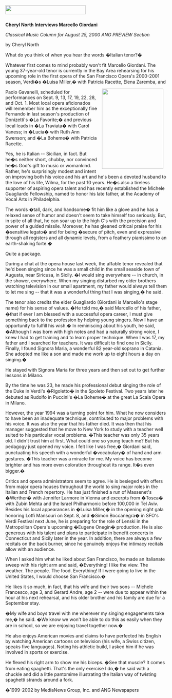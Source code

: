 <!-- MAIN TABLE -->
<tr class="table_main" >
<td class="td_center" valign="top">

<!-- PAGE TITLE -->
<img src="images/title_giordani.gif" width="250" height="28" vspace="10" /><br />

<!-- ARTICLE TITLE -->

<b>Cheryl North Interviews Marcello Giordani</b> 
<p></p>

<!-- NEWSPAPER TITLE AND DATE -->
<i>Classical Music Column for August 25, 2000 ANG PREVIEW Section</i>
<p></p>
by Cheryl North

<p></p>


What do you think of when you hear the words �Italian tenor?�
<p></p>
Whatever first comes to mind probably won't fit Marcello Giordani. The young 37-year-old tenor is currently in the Bay Area rehearsing for his upcoming role in the first opera of the San Francisco Opera's 2000-2001 season, Verdi�s �Luisa Miller,� with Patricia Racette, Elena Zaremba, and 

<img src="images/giordani.jpg" width="191" height="250" vspace="12" hspace="12" align="right" />

Paolo Gavanelli, scheduled for performances on Sept. 9, 13, 17, 19, 22, 28, and Oct. 1.  Most local opera aficionados will remember him as the exceptionally fine Fernando in last season's production of Donizetti's �La Favorite;� and previous local leads in �La Traviata� with Carol Vaness; in �Lucia� with Ruth Ann Swenson; and �La Boheme� with Patricia Racette.
<p></p>
Yes, he is Italian -- Sicilian, in fact. But he�s neither short, chubby, nor convinced he�s God's gift to music or womankind. Rather, he's surprisingly modest and intent on improving both his voice and his art and he's been a devoted husband to the love of his life, Wilma, for the past 10 years. He�s also a tireless supporter of aspiring opera talent and has recently established the Michele Guagliardo Fellowship, named to honor his late father, at the Academy of Vocal Arts in Philadelphia. 
<p></p>
The words �tall, dark, and handsome� fit him like a glove and he has a relaxed sense of humor and doesn't seem to take himself too seriously.  But, in spite of all that, he can soar up to the high C's with the precision and power of a guided missile. Moreover, he has gleaned critical praise for his �sensitive legato� and for being �secure of pitch, even and expressive through all registers and all dynamic levels, from a feathery pianissimo to an earth-shaking forte.�
<p></p>
Quite a package.
<p></p>
During a chat at the opera house last week, the affable tenor revealed that he'd been singing since he was a small child in the small seaside town of Augusta, near Siricusa, in Sicily.  �I would sing everywhere -- in church, in the shower, everywhere. When my singing disturbed my older brothers watching television in our small apartment, my father would always tell them to let me sing -- that it was a wonderful thing that I was singing,� he said.
<p></p>
The tenor also credits the elder Guagliardo (Giordani is Marcello's stage name) for his sense of values.  �He told me,� said Marcello of his father, �that if ever I am blessed with a successful opera career, I must give something back to the profession by helping young singers. Now I have an opportunity to fulfill his wish.�   
In reminiscing about his youth, he said, �Although I was born with high notes and had a naturally strong voice, I knew I had to get training and to learn proper technique. When I was 17, my father and I searched for teachers.  It was difficult to find one in Sicily. Finally, I found Signora Maria, a wonderful 82 year-old soprano in Catania.  She adopted me like a son and made me work up to eight hours a day on singing.�
<p></p>
He stayed with Signora Maria for three years and then set out to get further lessons in Milano. 
<p></p> 
By the time he was 23, he made his professional debut singing the role of the Duke in Verdi's �Rigoletto� in the Spoleto Festival.  Two years later he debuted as Rudolfo in Puccini's �La Boheme� at the great La Scala Opera in Milano. 
<p></p>
However, the year 1994 was a turning point for him. What he now considers to have been an inadequate technique, contributed to major problems with his voice.  It was also the year that his father died.  It was then that his manager suggested that he move to New York to study with a teacher well suited to his particular vocal problems.  
�This teacher was only 35 years old. I didn't trust him at first. What could one so young teach me? But his pedagogy just opened my voice. I felt like I was free,� Giordani said, punctuating his speech with a wonderful �vocabulary� of hand and arm gestures. �This teacher was a miracle for me. My voice has become brighter and has more even coloration throughout its range.  It�s even bigger.�
<p></p>
Critics and opera administrators seem to agree. He is besieged with offers from major opera houses throughout the world to sing major roles in the Italian and French repertory. He has just finished a run of Massenet's �Werther� with Jennifer Larmore in Vienna and excerpts from �Tosca� with Zubin Mehta and the Israel Philharmonic before 100,000 in Tel Aviv. Besides his local appearances in �Luisa Miller,� in the opening night gala honoring Lotfi Mansouri on Sept. 8, and �Simon Boccanegra� in SFO's Verdi Festival next June, he is preparing for the role of Lenski in the Metropolitan Opera's upcoming �Eugene Onegin� production.  He is also generous with his talent and plans to participate in benefit concerts in Connecticut and Sicily later in the year. In addition, there are always a few recitals on the back burner, since he genuinely enjoys the intimacy recitals allow with an audience.
<p></p>
When I asked him what he liked about San Francisco, he made an Italianate sweep with his right arm and said, �Everything! I like the view. The weather. The people. The food. Everything! If I were going to live in the United States, I would choose San Francisco.�
<p></p>
He likes it so much, in fact, that his wife and their two sons -- Michele Francesco, age 3, and Gerard Andre, age 2 -- were due to appear within the hour at his next rehearsal, and his older brother and his family are due for a September stay.
<p></p>
�My wife and boys travel with me wherever my singing engagements take me,� he said. �We know we won't be able to do this as easily when they are in school, so we are enjoying travel together now.� 
<p></p>
He also enjoys American movies and claims to have perfected his English by watching American cartoons on television (his wife, a Swiss citizen, speaks five languages). 
Noting his athletic build, I asked him if he was involved in sports or exercise.  
<p></p>
He flexed his right arm to show me his biceps. �See that muscle? It comes from eating spaghetti. That's the only exercise I do,� he said with a chuckle and did a little pantomime illustrating the Italian way of twisting spaghetti strands around a fork.

<p></p>
�1999-2002 by MediaNews Group, Inc. and ANG Newspapers

<!-- LEFT TO RIGHT CELL CHANGE -->
</td><td class="td_right">




<p align="center"></p>

<!------------------- DM BANNER --------------------------------
<table width="150" cellspacing="0" cellpadding="0" border="0">
<tr>
<td bgcolor="cccccc" align="center">
<a href="http://www.dunningmarketing.com" target="new">
<img src="http://www.dunningmarketing.com/images/banner_dunning_marketing.gif" height="28" width="150" border="0"></a></td>
</tr>
<tr>
<td bgcolor="cccccc" align="center">
<font style="
font-family: trebuchet, verdana, arial, sans-serif;
font-size: 11px;
font-weight: regular;
color: #000000;
line-height: 1.4em">
High Performance websites by  <br />
<a href="http://www.dunningmarketing.com" target="new">Dunning Marketing</a><br /><br /></td>
</tr>
</table> -->

</td></tr></table> 
</td></tr></table>

<br /><br />


<img src="images/btn_articles_on.gif" height="1" width="1" />
<img src="images/btn_casestudies_on.gif" height="1" width="1" />
<img src="images/btn_cheryl_on.gif" height="1" width="1" />
<img src="images/btn_cheryl_p_on.gif" height="1" width="1" />
<img src="images/btn_clients_on.gif" height="1" width="1" />
<img src="images/btn_contact_on.gif" height="1" width="1" />
<img src="images/btn_history_on.gif" height="1" width="1" />
<img src="images/btn_home_on.gif" height="1" width="1" />
<img src="images/btn_interviews_on.gif" height="1" width="1" />
<img src="images/btn_resume_on.gif" height="1" width="1" />
<img src="images/btn_reviews_on.gif" height="1" width="1" />
<img src="images/btn_services_on.gif" height="1" width="1" />
<img src="images/btn_warner_on.gif" height="1" width="1" />
<img src="images/btn_warner_p_on.gif" height="1" width="1" />

<!-- EXTERNAL LINKS -->
<div style="position: absolute; top: -20px; left: -20px;">
<a href="http://www.dunningmarketing.com">.</a>
<a href="http://www.witnessamerica.com">.</a>
<a href="http://www.witnessamerica.com/camcorders">.</a>
<a href="http://www.ksql.com">.</a>
<a href="http://www.ascendaviation.com">.</a>
<a href="http://www.echovalleysupply.com">.</a>
<a href="http://www.northworks.net">.</a>
<a href="http://www.attainia.com">.</a>
<a href="http://www.briandunning.com">.</a>
</div>
<!-- END EXTERNAL LINKS -->

</body>
</html>
